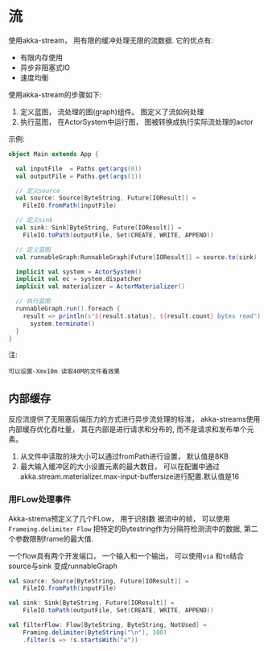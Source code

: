 # 流

使用akka-stream， 用有限的缓冲处理无限的流数据. 它的优点有:

- 有限内存使用
- 异步非阻塞式IO
- 速度均衡

使用akka-stream的步骤如下:

1. 定义蓝图， 流处理的图(graph)组件。 图定义了流如何处理
2. 执行蓝图， 在ActorSystem中运行图， 图被转换成执行实际流处理的actor

示例: 

```scala
object Main extends App {

  val inputFile  = Paths.get(args(0))
  val outputFile = Paths.get(args(1))

  // 定义source
  val source: Source[ByteString, Future[IOResult]] =
    FileIO.fromPath(inputFile)

  // 定义sink
  val sink: Sink[ByteString, Future[IOResult]] =
    FileIO.toPath(outputFile, Set(CREATE, WRITE, APPEND))

  // 定义蓝图
  val runnableGraph:RunnableGraph[Future[IOResult]] = source.to(sink)

  implicit val system = ActorSystem()
  implicit val ec = system.dispatcher
  implicit val materializer = ActorMaterializer()

  // 执行蓝图
  runnableGraph.run().foreach {
    result => println(s"${result.status}, ${result.count} bytes read")
      system.terminate()
  }
}

```

注: 
```
可以设置-Xmx10m 读取40M的文件看效果
```

## 内部缓存
反应流提供了无阻塞后端压力的方式进行异步流处理的标准， akka-streams使用内部缓存优化吞吐量， 其在内部是进行请求和分布的, 而不是请求和发布单个元素。

1. 从文件中读取的块大小可以通过fromPath进行设置， 默认值是8KB
2. 最大输入缓冲区的大小设置元素的最大数目， 可以在配置中通过akka.stream.materializer.max-input-buffersize进行配置.默认值是16


### 用FLow处理事件
Akka-strema预定义了几个FLow， 用于识别数 据流中的帧， 可以使用```Frameing.delimiter Flow``` 把特定的Bytestring作为分隔符检测流中的数据, 第二个参数限制frame的最大值.

一个flow具有两个开发端口， 一个输入和一个输出， 可以使用```via``` 和```to```结合source与sink 变成runnableGraph

```scala
val source: Source[ByteString, Future[IOResult]] =
    FileIO.fromPath(inputFile)

val sink: Sink[ByteString, Future[IOResult]] =
    FileIO.toPath(outputFile, Set(CREATE, WRITE, APPEND))

val filterFlow: Flow[ByteString, ByteString, NotUsed] =
    Framing.delimiter(ByteString("\n"), 100)
    .filter(s => !s.startsWith("a"))
```


